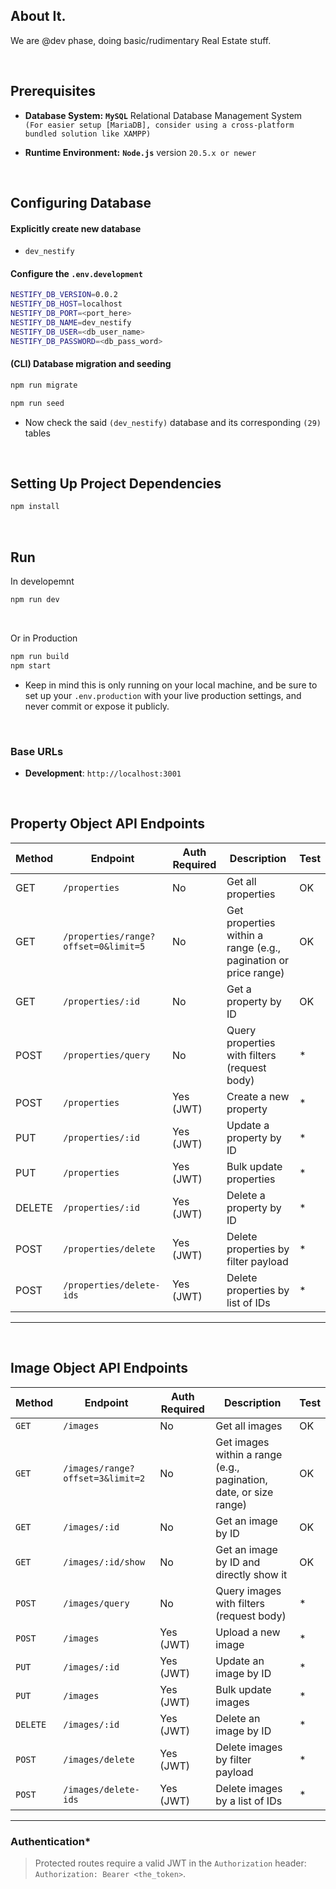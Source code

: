 
## About It.
We are @dev phase, doing basic/rudimentary Real Estate stuff.

<br/>

## Prerequisites
- **Database System:** **`MySQL`** Relational Database Management System
<br>`(For easier setup [MariaDB], consider using a cross-platform bundled solution like XAMPP)`

- **Runtime Environment:** **`Node.js`** version `20.5.x or newer`

<br/>

## Configuring Database
#### Explicitly create new database
- `dev_nestify`
#### Configure the `.env.development`
```bash
NESTIFY_DB_VERSION=0.0.2
NESTIFY_DB_HOST=localhost
NESTIFY_DB_PORT=<port_here>
NESTIFY_DB_NAME=dev_nestify
NESTIFY_DB_USER=<db_user_name>
NESTIFY_DB_PASSWORD=<db_pass_word>
```
#### (CLI) Database migration and seeding
```bash
npm run migrate
```
```bash
npm run seed
```
  - Now check the said `(dev_nestify)` database and its corresponding `(29)` tables

<br/>

## Setting Up Project Dependencies
```bash
npm install
```

<br/>

## Run
In developemnt
```bash
npm run dev
```
<br/>

Or in Production
```bash
npm run build
npm start
```
- Keep in mind this is only running on your local machine, and be sure to set up your `.env.production` with your live production settings, and never commit or expose it publicly.
<br/>

### Base URLs
- **Development**: `http://localhost:3001`  

<br/>

## Property Object API Endpoints
| Method | Endpoint                     | Auth Required | Description                          | Test |
|--------|------------------------------|---------------|--------------------------------------|--------|
| GET    | `/properties`                | No            | Get all properties                   | OK     |
| GET    | `/properties/range?offset=0&limit=5`           | No            | Get properties within a range (e.g., pagination or price range) | OK     |
| GET    | `/properties/:id`            | No            | Get a property by ID                 | OK     |
| POST   | `/properties/query`          | No            | Query properties with filters (request body) | *      |
| POST   | `/properties`                | Yes (JWT)     | Create a new property                | *      |
| PUT    | `/properties/:id`            | Yes (JWT)     | Update a property by ID              | *      |
| PUT    | `/properties`                | Yes (JWT)     | Bulk update properties               | *      |
| DELETE | `/properties/:id`            | Yes (JWT)     | Delete a property by ID              | *      |
| POST   | `/properties/delete`         | Yes (JWT)     | Delete properties by filter payload  | *      |
| POST   | `/properties/delete-ids`     | Yes (JWT)     | Delete properties by list of IDs     | *      |
---

<br/>

## Image Object API Endpoints  
| Method  | Endpoint                   | Auth Required | Description                          | Test   |
|---------|----------------------------|---------------|--------------------------------------|--------|
| `GET`   | `/images`                  | No            | Get all images                       | OK     |
| `GET`   | `/images/range?offset=3&limit=2`            | No            | Get images within a range (e.g., pagination, date, or size range) | OK     |
| `GET`   | `/images/:id`              | No            | Get an image by ID                   | OK     |
| `GET`   | `/images/:id/show`         | No            | Get an image by ID and directly show it| OK     |
| `POST`  | `/images/query`            | No            | Query images with filters (request body) | *      |
| `POST`  | `/images`                  | Yes (JWT)     | Upload a new image                   | *      |
| `PUT`   | `/images/:id`              | Yes (JWT)     | Update an image by ID                | *      |
| `PUT`   | `/images`                  | Yes (JWT)     | Bulk update images                   | *      |
| `DELETE`| `/images/:id`              | Yes (JWT)     | Delete an image by ID                | *      |
| `POST`  | `/images/delete`           | Yes (JWT)     | Delete images by filter payload      | *      |
| `POST`  | `/images/delete-ids`       | Yes (JWT)     | Delete images by a list of IDs       | *      |
---

### Authentication*
> Protected routes require a valid JWT in the `Authorization` header:  `Authorization: Bearer <the_token>`.